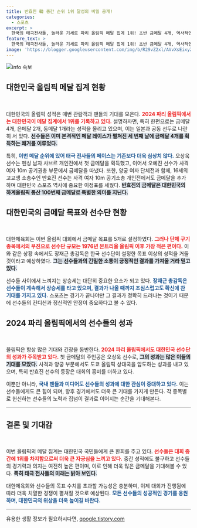 ```yaml
---
title: 반효진 韓 중간 순위 1위 달성의 비밀 공개!
categories:
  - 스포츠
excerpt: >
  한국의 태극전사들, 놀라운 기세로 파리 올림픽 메달 집계 1위! 초반 금메달 4개, 역사적인 100번째 금메달도 수확하며 상승세를 타고 있다. 이번 올림픽에서의 목표를 뛰어넘을 수 있을지 주목된다!
feature_text: >
  한국의 태극전사들, 놀라운 기세로 파리 올림픽 메달 집계 1위! 초반 금메달 4개, 역사적인 100번째 금메달도 수확하며 상승세를 타고 있다. 이번 올림픽에서의 목표를 뛰어넘을 수 있을지 주목된다!
image: 'https://blogger.googleusercontent.com/img/b/R29vZ2xl/AVvXsEixyZcFfHzMRdzZMjFBmAUKJYCLCGyLL1o632UiGVXcaFdKo_bkvkuCioo0uUKlGfBVcT3P84aROyZIXSBEx3Aw5nCQ3pTgDom1WDC4m8eifvWiAmWEEVb4x6G_l8C0QH225ldMjyaFvpxGEBGNO37VmDTDMHGhJPq73UglMfDca1-0aw/s1600/blogspot.png'
---
```


<p><img src="https://blogger.googleusercontent.com/img/b/R29vZ2xl/AVvXsEixyZcFfHzMRdzZMjFBmAUKJYCLCGyLL1o632UiGVXcaFdKo_bkvkuCioo0uUKlGfBVcT3P84aROyZIXSBEx3Aw5nCQ3pTgDom1WDC4m8eifvWiAmWEEVb4x6G_l8C0QH225ldMjyaFvpxGEBGNO37VmDTDMHGhJPq73UglMfDca1-0aw/s1600/blogspot.png" alt="info 속보" /></p>

<h2 data-ke-size="size26">대한민국 올림픽 메달 집계 현황</h2>

<p data-ke-size="size16">&nbsp;</p>

<p>대한민국의 올림픽 성적은 매번 관람객과 팬들의 기대를 모은다. <b><span style="color: #ee2323;">2024 파리 올림픽에서는 대한민국이 메달 집계에서 1위를 기록하고 있다.</span></b> 설명하자면, 특히 한편으로는 금메달 4개, 은메달 2개, 동메달 1개라는 성적을 올리고 있으며, 이는 일본과 공동 선두로 나란히 서 있다. <b><span style="background-color: #21538527;">선수들은 이미 본격적인 메달 레이스가 펼쳐진 세 번째 날에 금메달 4개를 획득하는 쾌거를 이루었다.</span></b></p>

<p>특히, <b><span style="color: #1a5490;">이번 메달 순위에 있어 태극 전사들의 페이스는 기존보다 더욱 심상치 않다.</span></b> 오상욱 선수는 펜싱 남자 사브르 개인전에서 첫 금메달을 획득했고, 이어서 오예진 선수가 사격 여자 10m 공기권총 부문에서 금메달을 따냈다. 또한, 양궁 여자 단체전과 함께, 16세의 고교생 소총수인 반효진 선수는 사격 여자 10m 공기소총 개인전에서도 금메달을 추가하며 대한민국 스포츠 역사에 중요한 이정표를 세웠다. <b><span style="background-color: #21538527;">반효진의 금메달은 대한민국의 하계올림픽 통산 100번째 금메달로 특별한 의미를 지닌다.</span></b></p>

<h2 data-ke-size="size26">대한민국의 금메달 목표와 선수단 현황</h2>

<p data-ke-size="size16">&nbsp;</p>

<p>대한체육회는 이번 올림픽 대회에서 금메달 목표를 5개로 설정하였다. <b><span style="color: #ee2323;">그러나 단체 구기 종목에서의 부진으로 선수단 규모는 1976년 몬트리올 올림픽 이후 가장 적은 편이다.</span></b> 이와 같은 상황 속에서도 장재근 총감독은 한국 선수단이 설정한 목표 이상의 성적을 거둘 것이라고 예상하였다. <b><span style="background-color: #21538527;">그는 선수들과의 긴밀한 소통이 긍정적인 결과를 가져올 거라 믿고 있다.</span></b></p>

<p>선수들 사이에서 느껴지는 상승세는 대단히 중요한 요소가 되고 있다. <b><span style="color: #1a5490;">장재근 총감독은 선수들이 계속해서 상승세를 타고 있으며, 결과가 나올 때까지 조심스럽고도 확신에 찬 기대를 가지고 있다.</span></b> 스포츠는 경기가 끝나야만 그 결과가 정확히 드러나는 것이기 때문에 선수들의 컨디션과 정신적인 안정이 중요하다고 볼 수 있다.</p>

<h2 data-ke-size="size26">2024 파리 올림픽에서의 선수들의 성과</h2>

<p data-ke-size="size16">&nbsp;</p>

<p>올림픽은 항상 많은 기대와 긴장을 동반한다. <b><span style="color: #ee2323;">2024 파리 올림픽에서도 대한민국 선수단의 성과가 주목받고 있다.</span></b> 첫 금메달의 주인공은 오상욱 선수로, <b><span style="background-color: #21538527;">그의 성과는 많은 이들의 기대를 모았다.</span></b> 사격과 양궁 부문에서도 도쿄 올림픽 상대국을 압도하는 성과를 내고 있으며, 특히 반효진 선수의 등장은 대회의 흥미를 더하고 있다.</p>

<p>이뿐만 아니라, <b><span style="color: #1a5490;">국내 팬들과 미디어도 선수들의 성과에 대한 관심이 증대하고 있다.</span></b> 이는 선수들에게도 큰 힘이 되며, 향후 경기에서도 더욱 큰 기대를 가지게 만든다. 각 종목별로 헌신하는 선수들의 노력과 집념이 결과로 이어지는 순간을 기대해본다.</p>

<hr style="height: 2px; border: none; background-color: #ccc;">

<h2 data-ke-size="size26">결론 및 기대감</h2>

<p data-ke-size="size16">&nbsp;</p>

<p>이번 올림픽의 메달 집계는 대한민국 국민들에게 큰 환희를 주고 있다. <b><span style="color: #ee2323;">선수들은 대회 중간에 1위를 차지함으로써 더욱 큰 자긍심을 느끼고 있다.</span></b> 중간 성적에도 불구하고 선수들의 경기력과 의지는 여전히 높은 편이며, 이로 인해 더욱 많은 금메달을 기대해볼 수 있다. <b><span style="background-color: #21538527;">특히 태극 전사들의 미래는 밝아 보인다.</span></b></p>

<p>대한체육회와 선수들의 목표 수치를 초과할 가능성은 충분하며, 이제 대회가 진행됨에 따라 더욱 치열한 경쟁이 펼쳐질 것으로 예상된다. <b><span style="color: #1a5490;">모든 선수들의 성공적인 경기를 응원하며, 대한민국의 위상을 더욱 높이길 바란다.</span></b> </p>

<hr style="height: 2px; border: none; background-color: #ccc;">

<p data-ke-size="size16"></p>
유용한 생활 정보가 필요하시다면, <a href="https://qoogle.tistory.com" rel="dofollow">qoogle.tistory.com</a>


